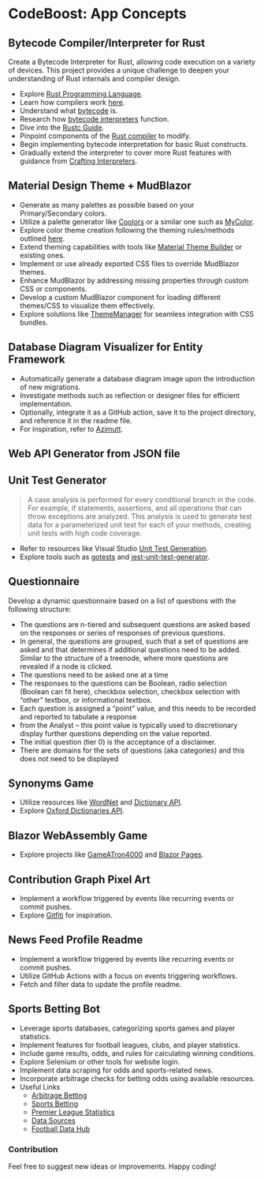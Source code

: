 # CodeBoost: App Concepts

## Bytecode Compiler/Interpreter for Rust

Create a Bytecode Interpreter for Rust, allowing code execution on a variety of devices. This project provides a unique challenge to deepen your understanding of Rust internals and compiler design.

- Explore [Rust Programming Language](https://www.rust-lang.org/).
- Learn how compilers work [here](https://stackify.com/how-do-compilers-work/).
- Understand what [bytecode](https://en.wikipedia.org/wiki/Bytecode) is.
- Research how [bytecode interpreters](https://compilers.iecc.com/crenshaw/tutor5.pdf) function.
- Dive into the [Rustc Guide](https://rustc-dev-guide.rust-lang.org/).
- Pinpoint components of the [Rust compiler](https://github.com/rust-lang/rust) to modify.
- Begin implementing bytecode interpretation for basic Rust constructs.
- Gradually extend the interpreter to cover more Rust features with guidance from [Crafting Interpreters](https://craftinginterpreters.com/).

## Material Design Theme + MudBlazor

- Generate as many palettes as possible based on your Primary/Secondary colors.
- Utilize a palette generator like [Coolors](https://coolors.co/account/general) or a similar one such as [MyColor](https://mycolor.space).
- Explore color theme creation following the theming rules/methods outlined [here](https://m2.material.io/design/material-theming/implementing-your-theme.html#color).
- Extend theming capabilities with tools like [Material Theme Builder](https://m3.material.io/theme-builder#/dynamic) or existing ones.
- Implement or use already exported CSS files to override MudBlazor themes.
- Enhance MudBlazor by addressing missing properties through custom CSS or components.
- Develop a custom MudBlazor component for loading different themes/CSS to visualize them effectively.
- Explore solutions like [ThemeManager](https://github.com/MudBlazor/ThemeManager) for seamless integration with CSS bundles.


## Database Diagram Visualizer for Entity Framework

- Automatically generate a database diagram image upon the introduction of new migrations.
- Investigate methods such as reflection or designer files for efficient implementation.
- Optionally, integrate it as a GitHub action, save it to the project directory, and reference it in the readme file.
- For inspiration, refer to [Azimutt](https://github.com/azimuttapp/azimutt).

## Web API Generator from JSON file


## Unit Test Generator

> A case analysis is performed for every conditional branch in the code. For example, if statements, assertions, and all operations that can throw exceptions are analyzed. This analysis is used to generate test data for a parameterized unit test for each of your methods, creating unit tests with high code coverage.

- Refer to resources like Visual Studio [Unit Test Generation](https://learn.microsoft.com/en-us/visualstudio/test/generate-unit-tests-for-your-code-with-intellitest?view=vs-2022).
- Explore tools such as [gotests](https://github.com/cweill/gotests) and [jest-unit-test-generator](https://github.com/ed4becky/jest-unit-test-generator).

## Questionnaire

Develop a dynamic questionnaire based on a list of questions with the following structure:

- The questions are n-tiered and subsequent questions are asked based on the responses
    or series of responses of previous questions.
- In general, the questions are grouped, such that a set of questions are asked and that
determines if additional questions need to be added. Similar to the structure of a
treenode, where more questions are revealed if a node is clicked.
- The questions need to be asked one at a time
- The responses to the questions can be Boolean, radio selection (Boolean can fit here),
checkbox selection, checkbox selection with “other” textbox, or informational textbox.
- Each question is assigned a “point” value, and this needs to be recorded and reported to
tabulate a response
- from the Analyst – this point value is typically used to discretionary display further
questions depending on the value reported.
- The initial question (tier 0) is the acceptance of a disclaimer.
- There are domains for the sets of questions (aka categories) and this does not need to be
displayed

## Synonyms Game

- Utilize resources like [WordNet](https://wordnet.princeton.edu) and [Dictionary API](https://dictionaryapi.dev).
- Explore [Oxford Dictionaries API](https://developer.oxforddictionaries.com/documentation).

## Blazor WebAssembly Game

- Explore projects like [GameATron4000](https://github.com/amolenk/GameATron4000) and [Blazor Pages](https://github.com/fernandreu/blazor-pages).

## Contribution Graph Pixel Art

- Implement a workflow triggered by events like recurring events or commit pushes.
- Explore [Gitfiti](https://github.com/gelstudios/gitfiti) for inspiration.

## News Feed Profile Readme

- Implement a workflow triggered by events like recurring events or commit pushes.
- Utilize GitHub Actions with a focus on events triggering workflows.
- Fetch and filter data to update the profile readme.

## Sports Betting Bot

- Leverage sports databases, categorizing sports games and player statistics.
- Implement features for football leagues, clubs, and player statistics.
- Include game results, odds, and rules for calculating winning conditions.
- Explore Selenium or other tools for website login.
- Implement data scraping for odds and sports-related news.
- Incorporate arbitrage checks for betting odds using available resources.
- Useful Links
  - [Arbitrage Betting](https://en.wikipedia.org/wiki/Arbitrage_betting)
  - [Sports Betting](https://github.com/georgedouzas/sports-betting)
  - [Premier League Statistics](https://www.premierleague.com/stats/top/players/goals?se=489)
  - [Data Sources](https://data.world/datasets/sports)
  - [Football Data Hub](https://datahub.io/collections/football)


### Contribution

Feel free to suggest new ideas or improvements. Happy coding!
